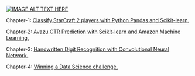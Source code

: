 [![IMAGE ALT TEXT HERE](http://i.imgur.com/ImHqSlT.png)](https://xkcd.com/688)


Chapter-1: [Classify StarCraft 2 players with Python Pandas and Scikit-learn.](http://lenguyenthedat.com/minimal-data-science-1-starcraft/)

Chapter-2: [Avazu CTR Prediction with Scikit-learn and Amazon Machine Learning.](http://lenguyenthedat.com/minimal-data-science-2-avazu/)

Chapter-3: [Handwritten Digit Recognition with Convolutional Neural Network.](http://lenguyenthedat.com/minimal-data-science-3-mnist-neuralnet/)

Chapter-4: [Winning a Data Science challenge.](http://lenguyenthedat.com/minimal-data-science-4/)
